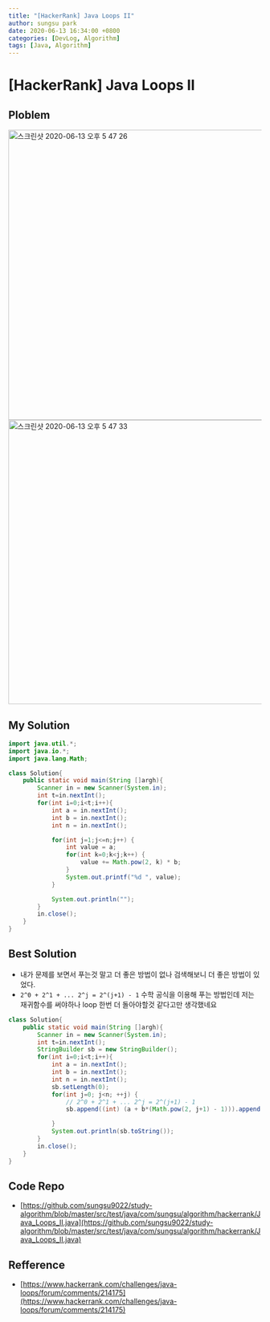 ```yaml
---
title: "[HackerRank] Java Loops II"
author: sungsu park
date: 2020-06-13 16:34:00 +0800
categories: [DevLog, Algorithm]
tags: [Java, Algorithm]
---
```


# [HackerRank] Java Loops II
## Ploblem
<img width="578" alt="스크린샷 2020-06-13 오후 5 47 26" src="https://user-images.githubusercontent.com/6982740/84564618-faf43300-ad9d-11ea-9e9c-e5c82cbb2d06.png">

<img width="566" alt="스크린샷 2020-06-13 오후 5 47 33" src="https://user-images.githubusercontent.com/6982740/84564617-f9c30600-ad9d-11ea-8291-8c4990ccb2df.png">

## My Solution

``` java
import java.util.*;
import java.io.*;
import java.lang.Math;

class Solution{
    public static void main(String []argh){
        Scanner in = new Scanner(System.in);
        int t=in.nextInt();
        for(int i=0;i<t;i++){
            int a = in.nextInt();
            int b = in.nextInt();
            int n = in.nextInt();

            for(int j=1;j<=n;j++) {
                int value = a;
                for(int k=0;k<j;k++) {
                    value += Math.pow(2, k) * b;
                }
                System.out.printf("%d ", value);
            }

            System.out.println("");
        }
        in.close();
    }
}
```

## Best Solution
 - 내가 문제를 보면서 푸는것 말고 더 좋은 방법이 없나 검색해보니 더 좋은 방법이 있었다.
 - ```2^0 + 2^1 + ... 2^j = 2^(j+1) - 1``` 수학 공식을 이용해 푸는 방법인데 저는 재귀함수를 써야하나 loop 한번 더 돌아야할것 같다고만 생각했네요

``` java
class Solution{
    public static void main(String []argh){
        Scanner in = new Scanner(System.in);
        int t=in.nextInt();
        StringBuilder sb = new StringBuilder();
        for(int i=0;i<t;i++){
            int a = in.nextInt();
            int b = in.nextInt();
            int n = in.nextInt();
            sb.setLength(0);
            for(int j=0; j<n; ++j) {
                // 2^0 + 2^1 + ... 2^j = 2^(j+1) - 1
                sb.append((int) (a + b*(Math.pow(2, j+1) - 1))).append(" ");

            }
            System.out.println(sb.toString());
        }
        in.close();
    }
}
```

## Code Repo
 - [https://github.com/sungsu9022/study-algorithm/blob/master/src/test/java/com/sungsu/algorithm/hackerrank/Java_Loops_II.java](https://github.com/sungsu9022/study-algorithm/blob/master/src/test/java/com/sungsu/algorithm/hackerrank/Java_Loops_II.java)


## Refference
 - [https://www.hackerrank.com/challenges/java-loops/forum/comments/214175](https://www.hackerrank.com/challenges/java-loops/forum/comments/214175)

